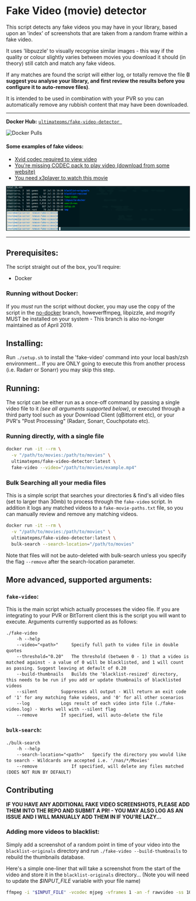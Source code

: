 # Fake Video (movie) detector

This script detects any fake videos you may have in your library, based upon an 'index' of screenshots that are taken from a random frame within a fake video.

It uses 'libpuzzle' to visually recognise similar images - this way if the quality or colour slightly varies between movies you download it should (in theory) still catch and match any fake videos.

If any matches are found the script will either log, or totally remove the file **(I suggest you analyse your library, and first review the results before you configure it to auto-remove files)**.

It is intended to be used in combination with your PVR so you can automatically remove any rubbish content that may have been downloaded.

--------------------------------------------------------

**Docker Hub:** [`ultimatepms/fake-video-detector `](https://hub.docker.com/r/ultimatepms/fake-video-detector)

![Docker Pulls](https://img.shields.io/docker/pulls/ultimatepms/fake-video-detector.png)


#### Some examples of fake videos:
 - [Xvid codec required to view video](blacklist-originals/183030964134081.jpg)
 - [You're missing CODEC pack to play video (download from some website)](blacklist-originals/222612955025266.jpg)
 - [You need x3player to watch this movie](blacklist-originals/483791103037622.jpg)

![Alt text](screenshot.gif?raw=true)

--------------------------------------------------------

## Prerequisites:
The script straight out of the box, you'll require:

- Docker

### Running without Docker:

If you _must_ run the script without docker, you may use the copy of the script in the [no-docker](https://github.com/ultimate-pms/fake-video-detector/tree/no-docker) branch, howeverffmpeg, libpizzle, and mogrify MUST be installed on your system - This branch is also no-longer maintained as of April 2019.

## Installing:
Run `./setup.sh` to install the 'fake-video' command into your local bash/zsh environment... If you are ONLY going to execute this from another process (i.e. Radarr or Sonarr) you may skip this step.

## Running:

The script can be either run as a once-off command by passing a single video file to it _(see all arguments supported below)_, or executed through a third party tool such as your Download Client (qBittorrent etc), or your PVR's "Post Processing" (Radarr, Sonarr, Couchpotato etc).

### Running directly, with a single file

```bash
docker run -it --rm \
  -v "/path/to/movies:/path/to/movies" \
  ultimatepms/fake-video-detector:latest \
  fake-video --video="/path/to/movies/example.mp4"
```

### Bulk Searching all your media files

This is a simple script that searches your directories & find's all video files (set to larger than 30mb) to process through the `fake-video` script. In addition it logs any matched videos to a `fake-movie-paths.txt` file, so you can manually review and remove any matching videos.

```bash
docker run -it --rm \
  -v "/path/to/movies:/path/to/movies" \
  ultimatepms/fake-video-detector:latest \
  bulk-search --search-location="/path/to/movies"
```
Note that files will not be auto-deleted with bulk-search unless you specify the flag `--remove` after the search-location parameter. 


## More advanced, supported arguments: 
### `fake-video`:

This is the main script which actually processes the video file. If you are integrating to your PVR or BitTorrent client this is the script you will want to execute. Arguments currently supported as as follows:

```
./fake-video
	-h --help
	--video="<path>" 	 Specify full path to video file in double quotes
	--threshold="0.20" 	 The threshold (between 0 - 1) that a video is matched against - a value of 0 will be blacklisted, and 1 will count as passing. Suggest leaving at default of 0.20
	--build-thumbnails 	 Builds the 'blacklist-resized' directory, this needs to be run if you add or update thumbnails of blacklisted videos
	--silent 		 Suppresses all output - Will return an exit code of '1' for any matching fake videos, and '0' for all other scenarios
	--log 			 Logs result of each video into file (./fake-video.log) - Works well with --silent flag
	--remove 		 If specified, will auto-delete the file

```

### `bulk-search`:

```
./bulk-search
	-h --help
	--search-location="<path>" 	 Specify the directory you would like to search - Wildcards are accepted i.e. '/nas/*/Movies'
	--remove 			 If specified, will delete any files matched (DOES NOT RUN BY DEFAULT)
```

## Contributing

**IF YOU HAVE ANY ADDITIONAL FAKE VIDEO SCREENSHOTS, PLEASE ADD THEM INTO THE REPO AND SUBMIT A PR! - YOU MAY ALSO LOG AS AN ISSUE AND I WILL MANUALLY ADD THEM IN IF YOU'RE LAZY...**

### Adding more videos to blacklist:

Simply add a screenshot of a random point in time of your video into the `blacklist-originals` directory and run `./fake-video --build-thumbnails` to rebuild the thumbnails database.

Here's a simple one-liner that will take a screenshot from the start of the video and store it in the `blacklist-originals` directory... (Note you will need to update the *$INPUT_FILE* variable with your file name)

```bash
ffmpeg -i "$INPUT_FILE" -vcodec mjpeg -vframes 1 -an -f rawvideo -ss 100 -preset veryfast "blacklist-originals/$RANDOM$RANDOM$RANDOM.jpg"
```

